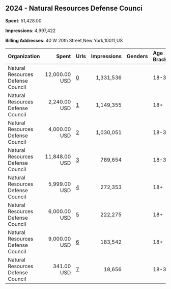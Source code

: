## 2024 - Natural Resources Defense Counci 
**Spent**: 51,428.00

**Impressions**: 4,997,422

**Billing Addresses**: 40 W 20th Street,New York,10011,US

|Organization|Spent|Urls|Impressions|Genders|Age Brackets|Country Codes|
|:---|---:|:---|---:|:---|:---|:---|
|Natural Resources Defense Council|12,000.00 USD|[0](https://www.snap.com/political-ads/asset/32b04d7f06c4667f52939d509717de8199193f65752215f80b48054e3e359c96?mediaType=mp4)|1,331,536||18-38|united states|
|Natural Resources Defense Council|2,240.00 USD|[1](https://www.snap.com/political-ads/asset/f4712c2daf04a4aeab97cc977712a596d1423b46c0b7e23caeeda34ccec654bc?mediaType=png)|1,149,355||18+|united states|
|Natural Resources Defense Council|4,000.00 USD|[2](https://www.snap.com/political-ads/asset/6962d91a2d4c95f09dfca58028c6cca35346f67266acaf1ca54de81fdedad2df?mediaType=mp4)|1,030,051||18-34|united states|
|Natural Resources Defense Council|11,848.00 USD|[3](https://www.snap.com/political-ads/asset/6d552e664d95bb83322a35787a7009524ee7f5fcadbd5bde4ef9b018e24abc4a?mediaType=mp4)|789,654||18-34|united states|
|Natural Resources Defense Council|5,999.00 USD|[4](https://www.snap.com/political-ads/asset/1773816c165c58cef35a97b44ba48e4e47894ec99189dd36e3c14f95a0e13ce1?mediaType=mp4)|272,353||18+|united states|
|Natural Resources Defense Council|6,000.00 USD|[5](https://www.snap.com/political-ads/asset/c06ca3264a432f3b4f957398382d82571128129ea2c22b326df8ac07acc240df?mediaType=jpg)|222,275||18+|united states|
|Natural Resources Defense Council|9,000.00 USD|[6](https://www.snap.com/political-ads/asset/dc08a5b41e867a830d6ab425a8067469ca9efe9335b434692605dc9e75459516?mediaType=mp4)|183,542||18+|united states|
|Natural Resources Defense Council|341.00 USD|[7](https://www.snap.com/political-ads/asset/0e24d6a2190d717b60f36bc26fe06d1367f7a8ccb767de2a52e336a48c2e8601?mediaType=mp4)|18,656||18-34|united states|
